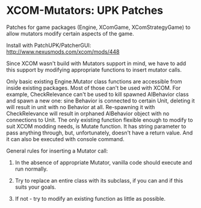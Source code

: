 XCOM-Mutators: UPK Patches
==========================

Patches for game packages (Engine, XComGame, XComStrategyGame) to allow mutators modify certain
aspects of the game.

Install with PatchUPK/PatcherGUI: http://www.nexusmods.com/xcom/mods/448

Since XCOM wasn't build with Mutators support in mind, we have to add this support by modifying
appropriate functions to insert mutator calls.

Only basic existing Engine.Mutator class functions are accessible from inside existing packages.
Most of those can't be used with XCOM. For example, CheckRelevance can't be used to kill spawned
AIBehavior class and spawn a new one: sine Behavior is connected to certain Unit, deleting it will
result in unit with no Behavior at all. Re-spawning it with CheckRelevance will result in orphaned
AIBehavior object with no connections to Unit. The only existing function flexible enough to modify
to suit XCOM modding needs, is Mutate function. It has string parameter to pass anything through,
but, unfortunately, doesn't have a return value. And it can also be executed with console command.

General rules for inserting a Mutator call:

1. In the absence of appropriate Mutator, vanilla code should execute and run normally.

2. Try to replace an entire class with its subclass, if you can and if this suits your goals.

3. If not - try to modify an existing function as little as possible.